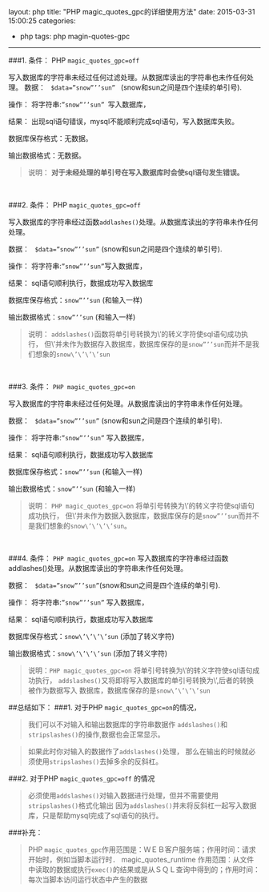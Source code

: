 layout: php
title: "PHP magic_quotes_gpc的详细使用方法"
date: 2015-03-31 15:00:25
categories:
- php
tags: php magin-quotes-gpc
---
###1. 条件： PHP ``magic_quotes_gpc=off``

写入数据库的字符串未经过任何过滤处理。从数据库读出的字符串也未作任何处理。
数据：  ``$data=”snow”’’sun” `` (snow和sun之间是四个连续的单引号).

操作： 将字符串:``”snow”’’sun” ``写入数据库，

结果： 出现sql语句错误，mysql不能顺利完成sql语句，写入数据库失败。

数据库保存格式：无数据。

输出数据格式：无数据。

>说明： **对于未经处理的单引号在写入数据库时会使sql语句发生错误。**

<br/>

###2. 条件： PHP ``magic_quotes_gpc=off``

写入数据库的字符串经过函数``addlashes()``处理。从数据库读出的字符串未作任何处理。

数据：  ``$data=”snow”’’sun”`` (snow和sun之间是四个连续的单引号).

操作： 将字符串:``”snow”’’sun”``写入数据库，

结果： sql语句顺利执行，数据成功写入数据库

数据库保存格式：``snow”’’sun`` (和输入一样)

输出数据格式：``snow”’’sun`` (和输入一样)

>说明： ``addslashes()``函数将单引号转换为\’的转义字符使sql语句成功执行，
但\’并未作为数据存入数据库，数据库保存的是``snow”’’sun``而并不是我们想象的``snow\’\’\’\’sun``

<br/>

###3. 条件： ``PHP magic_quotes_gpc=on``

写入数据库的字符串未经过任何处理。从数据库读出的字符串未作任何处理。

数据：  ``$data=”snow”’’sun”`` (snow和sun之间是四个连续的单引号).

操作： 将字符串:``”snow”’’sun”`` 写入数据库，

结果： sql语句顺利执行，数据成功写入数据库

数据库保存格式：``snow”’’sun`` (和输入一样)

输出数据格式：``snow”’’sun`` (和输入一样)

>说明： ``PHP magic_quotes_gpc=on`` 将单引号转换为\’的转义字符使sql语句成功执行，
但\’并未作为数据入数据库，数据库保存的是```snow”’’sun```而并不是我们想象的``snow\’\’\’\’sun``。

<br/>

###4. 条件： ``PHP magic_quotes_gpc=on``
写入数据库的字符串经过函数addlashes()处理。从数据库读出的字符串未作任何处理。

数据：  ``$data=”snow”’’sun”``(snow和sun之间是四个连续的单引号).

操作： 将字符串:``”snow”’’sun”`` 写入数据库，

结果： sql语句顺利执行，数据成功写入数据库

数据库保存格式：``snow\’\’\’\’sun`` (添加了转义字符)

输出数据格式：``snow\’\’\’\’sun`` (添加了转义字符)

>说明：``PHP magic_quotes_gpc=on`` 将单引号转换为\’的转义字符使sql语句成功执行，
``addslashes()``又将即将写入数据库的单引号转换为\’,后者的转换被作为数据写入
数据库，数据库保存的是``snow\’\’\’\’sun``

##总结如下：
###1. 对于PHP ``magic_quotes_gpc=on``的情况，

>我们可以不对输入和输出数据库的字符串数据作
``addslashes()``和``stripslashes()``的操作,数据也会正常显示。

>如果此时你对输入的数据作了``addslashes()``处理，
那么在输出的时候就必须使用``stripslashes()``去掉多余的反斜杠。

###2. 对于PHP ``magic_quotes_gpc=off`` 的情况

>必须使用``addslashes()``对输入数据进行处理，但并不需要使用``stripslashes()``格式化输出
因为``addslashes()``并未将反斜杠一起写入数据库，只是帮助mysql完成了sql语句的执行。

###补充：

>PHP ``magic_quotes_gpc``作用范围是：ＷＥＢ客户服务端；作用时间：请求开始时，例如当脚本运行时．
magic_quotes_runtime 作用范围：从文件中读取的数据或执行``exec()``的结果或是从ＳＱＬ查询中得到的；作用时间：每次当脚本访问运行状态中产生的数据